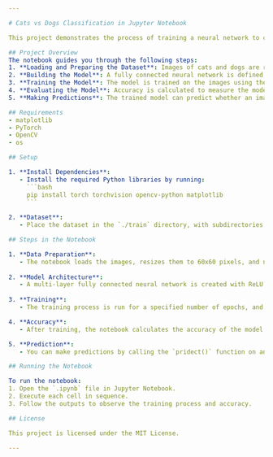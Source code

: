 ```yaml
---

# Cats vs Dogs Classification in Jupyter Notebook

This project demonstrates the process of training a neural network to classify images as either "cats" or "dogs" using PyTorch in a Jupyter Notebook environment.

## Project Overview
The notebook guides you through the following steps:
1. **Loading and Preparing the Dataset**: Images of cats and dogs are resized, converted to grayscale, and normalized.
2. **Building the Model**: A fully connected neural network is defined for the classification task.
3. **Training the Model**: The model is trained on the images using the `train` function.
4. **Evaluating the Model**: Accuracy is calculated to measure the model's performance on the training set.
5. **Making Predictions**: The trained model can predict whether an image contains a cat or a dog.

## Requirements
- matplotlib
- PyTorch
- OpenCV
- os

## Setup

1. **Install Dependencies**:
   - Install the required Python libraries by running:
     ```bash
     pip install torch torchvision opencv-python matplotlib
     ```
   
2. **Dataset**:
   - Place the dataset in the `./train` directory, with subdirectories `cats` and `dogs` for their respective images.

## Steps in the Notebook

1. **Data Preparation**: 
   - The notebook loads the images, resizes them to 60x60 pixels, and normalizes the pixel values.
   
2. **Model Architecture**:
   - A multi-layer fully connected neural network is created with ReLU activations and a final layer for classification.
   
3. **Training**:
   - The training process is run for a specified number of epochs, and loss is tracked during each epoch.

4. **Accuracy**:
   - After training, the notebook calculates the accuracy of the model on the training data.

5. **Prediction**:
   - You can make predictions by calling the `pridect()` function on any image from the dataset.

## Running the Notebook

To run the notebook:
1. Open the `.ipynb` file in Jupyter Notebook.
2. Execute each cell in sequence.
3. Follow the outputs to observe the training process and accuracy.

## License

This project is licensed under the MIT License.

---
```

